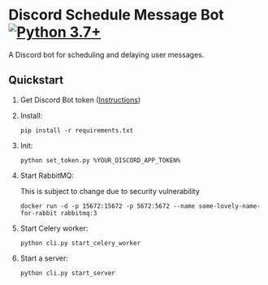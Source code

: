 # Discord Schedule Message Bot  [![Python 3.7+](https://img.shields.io/badge/python-3.7+-blue.svg)](https://www.python.org/downloads/release/python-370/)
A Discord bot for scheduling and delaying user messages.
## Quickstart
1. Get Discord Bot token ([Instructions](https://www.writebots.com/discord-bot-token/))

1. Install:
    ```shell script
    pip install -r requirements.txt
    ```

1. Init:
    ```shell script
    python set_token.py %YOUR_DISCORD_APP_TOKEN%
    ```
   
1. Start RabbitMQ:

    This is subject to change due to security vulnerability
    ```shell script
    docker run -d -p 15672:15672 -p 5672:5672 --name some-lovely-name-for-rabbit rabbitmq:3
    ```

1. Start Celery worker:
    ```shell script
    python cli.py start_celery_worker
    ```

1. Start a server:
    ```shell script
    python cli.py start_server
    ```
